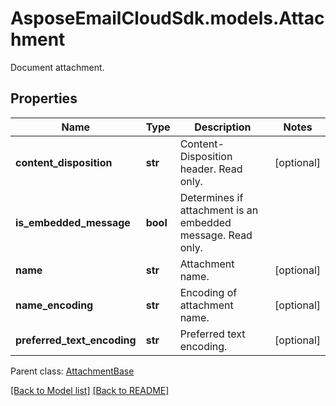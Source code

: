 # AsposeEmailCloudSdk.models.Attachment

Document attachment.             

## Properties
Name | Type | Description | Notes
------------ | ------------- | ------------- | -------------
**content_disposition** |**str** |Content-Disposition header. Read only.              |[optional] 
**is_embedded_message** |**bool** |Determines if attachment is an embedded message. Read only.              |
**name** |**str** |Attachment name.              |[optional] 
**name_encoding** |**str** |Encoding of attachment name.              |[optional] 
**preferred_text_encoding** |**str** |Preferred text encoding.              |[optional] 

Parent class: [AttachmentBase](AttachmentBase.md)



[[Back to Model list]](Models.md) [[Back to README]](README.md)

